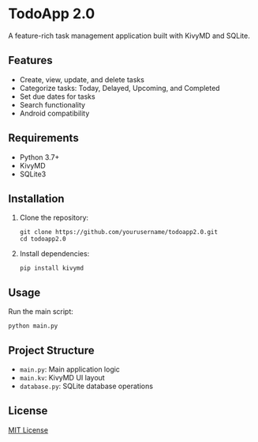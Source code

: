 # TodoApp 2.0

A feature-rich task management application built with KivyMD and SQLite.

## Features

- Create, view, update, and delete tasks
- Categorize tasks: Today, Delayed, Upcoming, and Completed
- Set due dates for tasks
- Search functionality
- Android compatibility

## Requirements

- Python 3.7+
- KivyMD
- SQLite3

## Installation

1. Clone the repository:
   ```
   git clone https://github.com/yourusername/todoapp2.0.git
   cd todoapp2.0
   ```

2. Install dependencies:
   ```
   pip install kivymd
   ```

## Usage

Run the main script:
```
python main.py
```

## Project Structure

- `main.py`: Main application logic
- `main.kv`: KivyMD UI layout
- `database.py`: SQLite database operations

## License

[MIT License](LICENSE)

